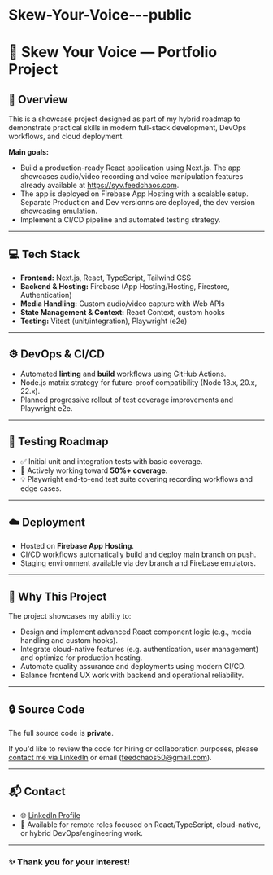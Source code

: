 # Skew-Your-Voice---public

# 🎥 Skew Your Voice — Portfolio Project

## 🚀 Overview

This is a showcase project designed as part of my hybrid roadmap to demonstrate practical skills in modern full-stack development, DevOps workflows, and cloud deployment.

**Main goals:**
- Build a production-ready React application using Next.js. The app showcases audio/video recording and voice manipulation features already available at https://syv.feedchaos.com.
- The app is deployed on Firebase App Hosting with a scalable setup. Separate Production and Dev versionns are deployed, the dev version showcasing emulation.
- Implement a CI/CD pipeline and automated testing strategy.

---

## 💻 Tech Stack

- **Frontend:** Next.js, React, TypeScript, Tailwind CSS
- **Backend & Hosting:** Firebase (App Hosting/Hosting, Firestore, Authentication)
- **Media Handling:** Custom audio/video capture with Web APIs
- **State Management & Context:** React Context, custom hooks
- **Testing:** Vitest (unit/integration), Playwright (e2e)

---

## ⚙️ DevOps & CI/CD

- Automated **linting** and **build** workflows using GitHub Actions.
- Node.js matrix strategy for future-proof compatibility (Node 18.x, 20.x, 22.x).
- Planned progressive rollout of test coverage improvements and Playwright e2e.

---

## 🧪 Testing Roadmap

- ✅ Initial unit and integration tests with basic coverage.
- 🔄 Actively working toward **50%+ coverage**.
- 💡 Playwright end-to-end test suite covering recording workflows and edge cases.

---

## ☁️ Deployment

- Hosted on **Firebase App Hosting**.
- CI/CD workflows automatically build and deploy main branch on push.
- Staging environment available via dev branch and Firebase emulators.

---

## 🌟 Why This Project

The project showcases my ability to:

- Design and implement advanced React component logic (e.g., media handling and custom hooks).
- Integrate cloud-native features (e.g. authentication, user management) and optimize for production hosting.
- Automate quality assurance and deployments using modern CI/CD.
- Balance frontend UX work with backend and operational reliability.

---

## 🔒 Source Code

The full source code is **private**.

If you'd like to review the code for hiring or collaboration purposes, please [contact me via LinkedIn](https://www.linkedin.com/in/csaba-sz%C3%A1sz-aa9b9351/) or email (feedchaos50@gmail.com).

---

## 📬 Contact

- 🌐 [LinkedIn Profile](https://www.linkedin.com/in/csaba-sz%C3%A1sz-aa9b9351/)
- 💬 Available for remote roles focused on React/TypeScript, cloud-native, or hybrid DevOps/engineering work.

---

### ✨ Thank you for your interest!
